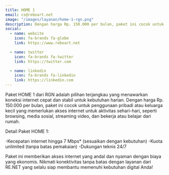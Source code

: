 ```yaml
---
title: HOME 1
email: cs@reboart.net
image: "/images/layanan/home-1-rgn.png"
description: Dengan harga Rp. 150.000 per bulan, paket ini cocok untuk penggunaan pribadi atau keluarga kecil yang memerlukan akses internet untuk aktivitas sehari-hari, seperti browsing, media sosial, streaming video, dan bekerja atau belajar dari rumah.
social:
  - name: website
    icon: fa-brands fa-globe
    link: https://www.reboart.net

  - name: twitter
    icon: fa-brands fa-twitter
    link: https://twitter.com

  - name: linkedin
    icon: fa-brands fa-linkedin
    link: https://linkedin.com
---
```


Paket HOME 1 dari RGN adalah pilihan terjangkau yang menawarkan koneksi internet cepat dan stabil untuk kebutuhan harian. Dengan harga Rp. 150.000 per bulan, paket ini cocok untuk penggunaan pribadi atau keluarga kecil yang memerlukan akses internet untuk aktivitas sehari-hari, seperti browsing, media sosial, streaming video, dan bekerja atau belajar dari rumah.

Detail Paket HOME 1:

-Kecepatan internet hingga 7 Mbps* (sesuaikan dengan kebutuhan)
-Kuota unlimited (tanpa batas pemakaian)
-Dukungan teknis 24/7

Paket ini memberikan akses internet yang andal dan nyaman dengan biaya yang ekonomis. Nikmati konektivitas tanpa batas dengan layanan dari RE.NET yang selalu siap membantu memenuhi kebutuhan digital Anda!
